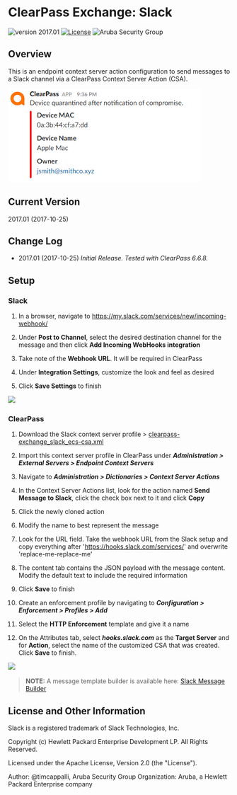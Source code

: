 
# ClearPass Exchange: Slack

![version 2017.01](https://img.shields.io/badge/Version-2017.01-brightgreen.svg "version 2017.01") [![License](https://img.shields.io/badge/License-Apache%202.0-blue.svg)](https://opensource.org/licenses/Apache-2.0) ![Aruba Security Group](https://img.shields.io/badge/Source-Aruba_Security-orange.svg "Aruba Security Group")


## Overview
This is an endpoint context server action configuration to send messages to a Slack channel via a ClearPass Context Server Action (CSA).

![Sample Message](assets/slack_message_look-feel.png)

## Current Version
2017.01 (2017-10-25)

## Change Log
* 2017.01 (2017-10-25)
 _Initial Release. Tested with ClearPass 6.6.8._

## Setup
### Slack

1. In a browser, navigate to https://my.slack.com/services/new/incoming-webhook/

2. Under **Post to Channel**, select the desired destination channel for the message and then click **Add Incoming WebHooks integration**

3. Take note of the **Webhook URL**. It will be required in ClearPass

4. Under **Integration Settings**, customize the look and feel as desired

5. Click **Save Settings** to finish

![](assets/slack_webhook-creation.gif)

### ClearPass

1. Download the Slack context server profile > [clearpass-exchange_slack_ecs-csa.xml](clearpass-exchange_slack_ecs-csa.xml)

2. Import this context server profile in ClearPass under **_Administration > External Servers > Endpoint Context Servers_**

3. Navigate to **_Administration > Dictionaries > Context Server Actions_**

4. In the Context Server Actions list, look for the action named **Send Message to Slack**, click the check box next to it and click **Copy**

5. Click the newly cloned action

6. Modify the name to best represent the message

6. Look for the URL field. Take the webhook URL from the Slack setup and copy everything after 'https://hooks.slack.com/services/' and overwrite 'replace-me-replace-me'

7. The content tab contains the JSON payload with the message content. Modify the default text to include the required information

8. Click **Save** to finish

9. Create an enforcement profile by navigating to **_Configuration > Enforcement > Profiles > Add_**

10. Select the **HTTP Enforcement** template and give it a name

11. On the Attributes tab, select **_hooks.slack.com_** as the **Target Server** and for **Action**, select the name of the customized CSA that was created. Click **Save** to finish.

![](assets/slack_clearpass-config.gif)

> **NOTE:** A message template builder is available here: [Slack Message Builder](https://api.slack.com/docs/messages/builder)

## License and Other Information
Slack is a registered trademark of Slack Technologies, Inc.

Copyright (c) Hewlett Packard Enterprise Development LP. All Rights Reserved.

Licensed under the Apache License, Version 2.0 (the "License").

Author: @timcappalli, Aruba Security Group
Organization: Aruba, a Hewlett Packard Enterprise company
